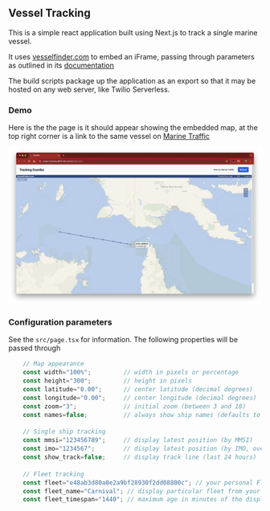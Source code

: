 ## Vessel Tracking
This is a simple react application built using Next.js to track a single marine vessel.

It uses [vesselfinder.com](https://vesselfinder.com) to embed an iFrame, passing through parameters as outlined in its [documentation](https://www.vesselfinder.com/embed)

The build scripts package up the application as an export so that it may be hosted on any web server, like Twilio Serverless.

### Demo
Here is the the page is it should appear showing the embedded map, at the top right corner is a link to the same vessel on [Marine Traffic](https://marinetraffic.com)


![Example](/docs/demo-vessel-tracking.png) 

### Configuration parameters

See the `src/page.tsx` for information. The following properties will be passed through

```js
    // Map appearance
    const width="100%";         // width in pixels or percentage
    const height="300";         // height in pixels
    const latitude="0.00";      // center latitude (decimal degrees)
    const longitude="0.00";     // center longitude (decimal degrees)
    const zoom="3";             // initial zoom (between 3 and 18)
    const names=false;          // always show ship names (defaults to false)

    // Single ship tracking
    const mmsi="123456789";     // display latest position (by MMSI)
    const imo="1234567";        // display latest position (by IMO, overrides MMSI)
    const show_track=false;     // display track line (last 24 hours)

    // Fleet tracking
    const fleet="e48ab3d80a0e2a9bf28930f2dd08800c"; // your personal Fleet key (displayed in your User Profile)
    const fleet_name="Carnival"; // display particular fleet from your fleet list
    const fleet_timespan="1440"; // maximum age in minutes of the displayed ship positions
```

